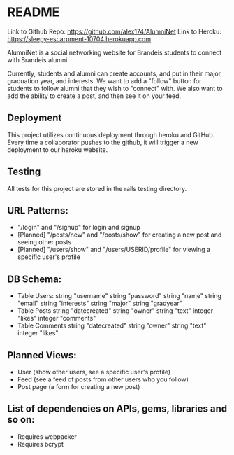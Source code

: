 # README

Link to Github Repo: https://github.com/alex174/AlumniNet
Link to Heroku: https://sleepy-escarpment-10704.herokuapp.com


AlumniNet is a social networking website for Brandeis students to connect with Brandeis alumni.  

Currently, students and alumni can create accounts, and put in their major, graduation year, and interests.
We want to add a "follow" button for students to follow alumni that they wish to "connect" with.
We also want to add the ability to create a post, and then see it on your feed.

## Deployment
This project utilizes continuous deployment through heroku and GitHub.  Every time a collaborator pushes to the github, it will trigger a new deployment to our heroku website.

## Testing
All tests for this project are stored in the rails testing directory.

## URL Patterns:
- "/login" and "/signup" for login and signup
- [Planned] "/posts/new" and "/posts/show" for creating a new post and seeing other posts
- [Planned] "/users/show" and "/users/USERID/profile" for viewing a specific user's profile

## DB Schema:
- Table Users:
    string "username"
    string "password"
    string "name"
    string "email"
    string "interests"
    string "major"
    string "gradyear"
- Table Posts
    string "datecreated"
    string "owner"
    string "text"
    integer "likes"
    integer "comments"
- Table Comments
    string "datecreated"
    string "owner"
    string "text"
    integer "likes"

## Planned Views:
- User (show other users, see a specific user's profile)
- Feed (see a feed of posts from other users who you follow)
- Post page (a form for creating a new post)

## List of dependencies on APIs, gems, libraries and so on:
- Requires webpacker
- Requires bcrypt

